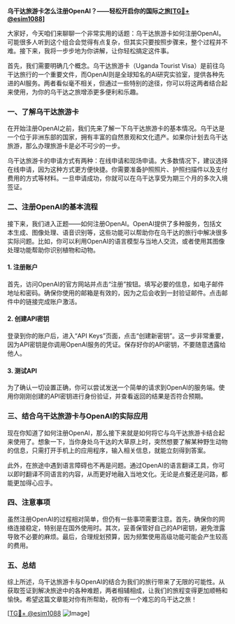 **乌干达旅游卡怎么注册OpenAI？——轻松开启你的国际之旅[[TG💪+ @esim1088](https://t.me/s/esim1088)]**

大家好，今天咱们来聊聊一个非常实用的话题：乌干达旅游卡如何注册OpenAI。可能很多人听到这个组合会觉得有点复杂，但其实只要按照步骤来，整个过程并不难。接下来，我将一步步地为你讲解，让你轻松搞定这件事。

首先，我们需要明确几个概念。乌干达旅游卡（Uganda Tourist Visa）是前往乌干达旅行的一个重要文件，而OpenAI则是全球知名的AI研究实验室，提供各种先进的AI服务。两者看似毫不相关，但通过一些特别的途径，你可以将这两者结合起来使用，为你的乌干达之旅增添更多便利和乐趣。

### 一、了解乌干达旅游卡

在开始注册OpenAI之前，我们先来了解一下乌干达旅游卡的基本情况。乌干达是一个位于非洲东部的国家，拥有丰富的自然景观和文化遗产。如果你计划去乌干达旅游，那么办理旅游卡是必不可少的一步。

乌干达旅游卡的申请方式有两种：在线申请和现场申请。大多数情况下，建议选择在线申请，因为这种方式更方便快捷。你需要准备护照照片、护照扫描件以及支付费用的方式等材料。一旦申请成功，你就可以在乌干达享受为期三个月的多次入境签证。

### 二、注册OpenAI的基本流程

接下来，我们进入正题——如何注册OpenAI。OpenAI提供了多种服务，包括文本生成、图像处理、语音识别等，这些功能可以帮助你在乌干达的旅行中解决很多实际问题。比如，你可以利用OpenAI的语言模型与当地人交流，或者使用其图像处理功能帮助你识别植物和动物。

#### 1. 注册账户

首先，访问OpenAI的官方网站并点击“注册”按钮。填写必要的信息，如电子邮件地址和密码。确保你使用的邮箱是有效的，因为之后会收到一封验证邮件。点击邮件中的链接完成账户激活。

#### 2. 创建API密钥

登录到你的账户后，进入“API Keys”页面，点击“创建新密钥”。这一步非常重要，因为API密钥是你调用OpenAI服务的凭证。保存好你的API密钥，不要随意透露给他人。

#### 3. 测试API

为了确认一切设置正确，你可以尝试发送一个简单的请求到OpenAI的服务端。使用你刚刚创建的API密钥进行身份验证，并查看返回的结果是否符合预期。

### 三、结合乌干达旅游卡与OpenAI的实际应用

现在你知道了如何注册OpenAI，那么接下来就是如何将它与乌干达旅游卡结合起来使用了。想象一下，当你身处乌干达的大草原上时，突然想要了解某种野生动物的信息，只需打开手机上的应用程序，输入相关信息，就能立刻得到答案。

此外，在旅途中遇到语言障碍也不再是问题。通过OpenAI的语言翻译工具，你可以即时翻译不同语言的内容，从而更好地融入当地文化。无论是点餐还是问路，都能更加得心应手。

### 四、注意事项

虽然注册OpenAI的过程相对简单，但仍有一些事项需要注意。首先，确保你的网络连接稳定，特别是在国外使用时。其次，妥善保管好自己的API密钥，避免泄露导致不必要的麻烦。最后，合理规划预算，因为频繁使用高级功能可能会产生较高的费用。

### 五、总结

综上所述，乌干达旅游卡与OpenAI的结合为我们的旅行带来了无限的可能性。从获取签证到解决旅途中的各种难题，两者相辅相成，让我们的旅程变得更加顺畅和愉快。希望这篇文章能对你有所帮助，祝你有一个难忘的乌干达之旅！

[[TG💪+ @esim1088](https://t.me/s/esim1088) ![Image](https://i.postimg.cc/4NQfJmqS/Snipaste-2025-05-13-00-14-12.png)]